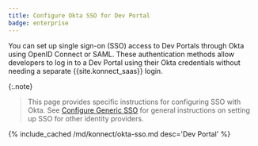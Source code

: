 ```yaml
---
title: Configure Okta SSO for Dev Portal
badge: enterprise
---
```


You can set up single sign-on (SSO) access to Dev Portals through Okta using OpenID Connect or SAML. 
These authentication methods allow developers to log in to a Dev Portal using their Okta credentials 
without needing a separate {{site.konnect_saas}} login. 

{:.note}
> This page provides specific instructions for configuring SSO with Okta. 
See [Configure Generic SSO](/konnect/dev-portal/access-and-approval/sso/) for general instructions on setting up SSO for other identity providers.

{% include_cached /md/konnect/okta-sso.md desc='Dev Portal' %}
